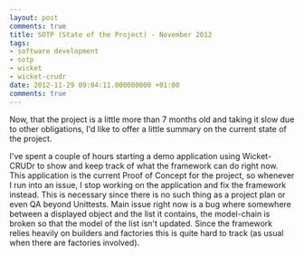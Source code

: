 ```yaml
---
layout: post
comments: true
title: SOTP (State of the Project) - November 2012
tags:
- software development
- sotp
- wicket
- wicket-crudr
date: 2012-11-29 09:04:11.000000000 +01:00
comments: true
---
```

Now, that the project is a little more than 7 months old and taking it slow due to other obligations, I'd like to offer a little summary on the current state of the project.

I've spent a couple of hours starting a demo application using Wicket-CRUDr to show and keep track of what the framework can do right now. This application is the current Proof of Concept for the project, so whenever I run into an issue, I stop working on the application and fix the framework instead. This is necessary since there is no such thing as a project plan or even QA beyond Unittests. Main issue right now is a bug where somewhere between a displayed object and the list it contains, the model-chain is broken so that the model of the list isn't updated. Since the framework relies heavily on builders and factories this is quite hard to track (as usual when there are factories involved). 